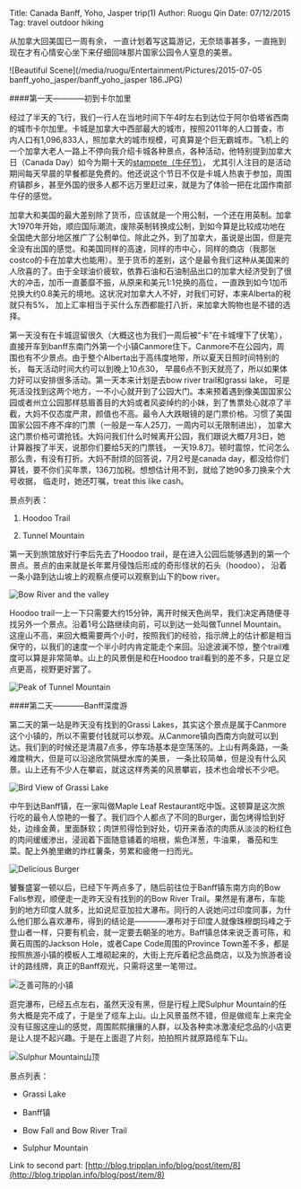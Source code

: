 Title: Canada Banff, Yoho, Jasper trip(1)
Author: Ruogu Qin
Date: 07/12/2015
Tag: travel
     outdoor
     hiking

从加拿大回美国已一周有余， 一直计划着写这篇游记，无奈琐事甚多，一直拖到现在才有心情安心坐下来仔细回味那片国家公园令人窒息的美景。

![Beautiful Scene](/media/ruogu/Entertainment/Pictures/2015-07-05 banff_yoho_jasper/banff_yoho_jasper 186.JPG)


####第一天————初到卡尔加里

经过了半天的飞行，我们一行人在当地时间下午4时左右到达位于阿尔伯塔省西南的城市卡尔加里。卡城是加拿大中西部最大的城市，按照2011年的人口普查，市内人口有1,096,833人，照加拿大的城市规模，可真算是个巨无霸城市。飞机上的一个加拿大老人一路上不停向我介绍卡城各种景点，各种活动，他特别提到加拿大日（Canada Day）如今为期十天的[stampete（牛仔节）](http://www.calgarystampede.com/stampede)， 尤其引人注目的是活动期间每天早晨的早餐都是免费的。他还说这个节日不仅是卡城人热衷于参加，周围府镇郡乡，甚至外国的很多人都不远万里赶过来，就是为了体验一把在北国作南部牛仔的感觉。

加拿大和美国的最大差别除了货币，应该就是一个用公制，一个还在用英制。加拿大1970年开始，顺应国际潮流，废除英制转换成公制，到如今算是比较成功地在全国绝大部分地区推广了公制单位。除此之外，到了加拿大，虽说是出国，但是完全没有出国的感觉。和美国同样的高速，同样的市中心，同样的商店（我那张costco的卡在加拿大也能用）。至于货币的差别，这个是最令我们这种从美国来的人欣喜的了。由于全球油价疲软，依靠石油和石油制品出口的加拿大经济受到了很大的冲击，加币一直萎靡不振，从原来和美元1:1兑换的高位，一直跌到如今1加币兑换大约0.8美元的境地。这状况对加拿大人不好，对我们可好，本来Alberta的税就只有5%， 加上汇率相当于买什么东西都能打八折，来加拿大购物也是不错的选择。

 第一天没有在卡城逗留很久（大概这也为我们一周后被“卡”在卡城埋下了伏笔）， 直接开车到banff东南门外第一个小镇Canmore住下。Canmore不在公园内，周围也有不少景点。由于整个Alberta出于高纬度地带，所以夏天日照时间特别的长， 每天活动时间大约可以到晚上10点30， 早晨6点不到天就亮了，所以如果体力好可以安排很多活动。第一天本来计划是去bow river trail和grassi lake， 可是死活没找到这两个地方，一不小心就开到了公园大门。本来预着遇到像美国国家公园或者州立公园那样慈眉善目的大妈或者风姿绰约的小妹，到了售票处心就凉了半截，大妈不仅态度严肃，颜值也不高。最令人大跌眼镜的是门票价格。习惯了美国国家公园不疼不痒的门票（一般是一车人25刀，一周内可以无限制进出）， 加拿大这门票价格可谓抢钱。大妈问我们什么时候离开公园，我们跟说大概7月3日，她计算器按了半天，说那你们要给5天的门票钱， 一天19.8刀。顿时震惊，忙问怎么那么贵，有没有打折。大妈不耐烦的回答说，7月2号是canada day，都没给你们算钱，要不你们买年票，136刀加税。想想估计用不到，就给了她90多刀换来个大号收据， 临走时，她还叮嘱，treat this like cash。

景点列表：

1. Hoodoo Trail

2. Tunnel Mountain

第一天到旅馆放好行李后先去了Hoodoo trail，是在进入公园后能够遇到的第一个景点。景点的由来就是长年累月侵蚀后形成的奇形怪状的石头（hoodoo）， 沿着一条小路到达山坡上的观察点便可以观察到山下的bow river。

![Bow River and the valley](/home/ruogu/Pictures/IMG_20150627_232307.jpg)

Hoodoo trail一上一下只需要大约15分钟，离开时候天色尚早，我们决定再随便寻找另外一个景点。沿着1号公路继续向前，可以到达一处叫做Tunnel Mountain。这座山不高，来回大概需要两个小时，按照我们的经验，指示牌上的估计都是相当保守的，以我们的速度一个半小时内肯定能走个来回。沿途波澜不惊，整个trail难度可以算是非常简单。山上的风景倒是和在Hoodoo trail看到的差不多，只是立足点更高，视野更好罢了。

![Peak of Tunnel Mountain](/home/ruogu/Pictures/IMG_20150627_232832.jpg)

####第二天————Banff深度游

第二天的第一站是昨天没有找到的Grassi Lakes，其实这个景点是属于Canmore这个小镇的，所以不需要付钱就可以参观。从Canmore镇向西南方向就可以到达。我们到的时候还是清晨7点多，停车场基本是空荡荡的。上山有两条路，一条难度稍大，但是可以沿途欣赏隔壁水库的美景， 一条比较简单，但是没有什么风景。山上还有不少人在攀岩，就这这样秀美的风景攀岩，技术也会增长不少吧。

![Bird View of Grassi Lake](/home/ruogu/Pictures/IMG_20150628_094207.jpg)

中午到达Banff镇，在一家叫做Maple Leaf Restaurant吃中饭。这顿算是这次旅行吃的最令人惊艳的一餐了。我们四个人都点了不同的Burger，面包烤得恰到好处，边缘金黄，里面酥软；肉饼煎得恰到好处，切开来香浓的肉质从淡淡的粉红色的肉间缓缓渗出，浸润着下面随意铺着的培根，紫色洋葱，牛油果， 番茄和生菜。配上外脆里嫩的炸红薯条，劳累和疲倦一扫而光。

![Delicious Burger](/home/ruogu/Pictures/IMG_20150628_135347.jpg)

饕餮盛宴一顿以后，已经下午两点多了，随后前往位于Banff镇东南方向的Bow Falls参观，顺便走一走昨天没有找到的的Bow River Trail。果然是有瀑布，车能到的地方印度人就多，比如说尼亚加拉大瀑布。同行的人说她问过印度同事，为什么他们那么喜欢瀑布，得到的结论是————瀑布对于印度人就像珠穆朗玛峰之于登山者一样，只要有机会，就一定要去朝圣的地方。Baff镇总体来说乏善可陈，和黄石周围的Jackson Hole，或者Cape Code周围的Province Town差不多，都是按照旅游小镇的模板人工堆砌起来的，大街上充斥着纪念品商店，以及为旅游者设计的路线牌，真正的Banff观光，只需将这里一笔带过。

![乏善可陈的小镇](/home/ruogu/Pictures/IMG_20150628_141538.jpg)

逛完瀑布，已经五点左右，虽然天没有黑，但是行程上爬Sulphur Mountain的任务大概是完不成了，于是坐了缆车上山。山上风景虽然不错，但是做缆车上来完全没有征服这座山的感觉，周围熙熙攘攘的人群，以及各种卖冰激凌纪念品的小店更是让人提不起兴趣。于是在上面逛了片刻，拍拍照片就原路缆车下山。

![Sulphur Mountain山顶](/home/ruogu/Pictures/IMG_20150628_183210.jpg)

景点列表：

* Grassi Lake

* Banff镇

* Bow Fall and Bow River Trail

* Sulphur Mountain

Link to second part: [http://blog.tripplan.info/blog/post/item/8](http://blog.tripplan.info/blog/post/item/8)
